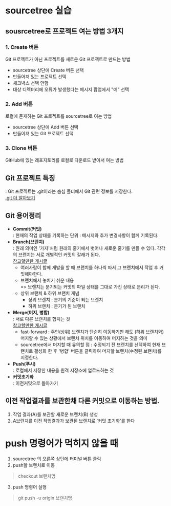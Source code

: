 # sourcetree 실습

## sousrcetree로 프로젝트 여는 방법 3개지
### 1. Create 버튼  
Git 프로젝트가 아닌 프로젝트를 새로운 Git 프로젝트로 만드는 방법
 - sourcetree 상단에 Create 버튼 선택
 - 만들어져 있는 프로젝트 선택
 - 체크박스 선택 안함
 - 대상 디렉터리에 오류가 발생했다는 메시지 팝업에서 "예" 선택
### 2. Add 버튼
로컬에 존재하는 Git 프로젝트를 sourcetree로 여는 방법
 - sourcetree 상단에 Add 버튼 선택
 - 만들어져 있는 Git 프로젝트 선택
### 3. Clone 버튼  
 GitHub에 있는 레포지토리를 로컬로 다운로드 받아서 여는 방법


## Git 프로젝트 특징
 : Git 프로젝트는 .git이라는 숨심 폴더에서 Git 관련 정보를 저장한다.  
[.git 더 알아보기](https://jusths.tistory.com/64)

## Git 용어정리
* **Commit(커밋)**  
 : 현재의 작업 상태를 기록하는 단위
 : 메시지와 추가 변경사항이 함께 기록된다.
* **Branch(브랜치)**  
 : 원래 의미인 '가지'처럼 원래의 줄기에서 벗어나 새로운 줄기를 만들 수 있다.
 각각의 브랜치는 서로 개별적인 커밋의 갈래가 된다.  
 [참고할만한 게시글](https://git-scm.com/book/ko/v2/Git-브랜치-브랜치란-무엇인가)  
  - 여러사람이 함께 개발을 할 때 브랜치를 하나씩 따서 그 브랜치에서 작업 후  커밋해야한다.  
  - 브랜치에서 놓치기 쉬운 내용  
  => 브랜치는 분기되는 커밋의 파일 상태를 그대로 가진 상태로 분리가 된다.  
  - 상위 브랜치 & 하위 브랜치 개념  
    - 상위 브랜치 : 분기의 기준이 되는 브랜치
    - 하위 브랜치 : 분기가 된 브랜치
* **Merge(머지, 병합)**  
 : 서로 다른 브랜치를 합치는 것  
 [참고할만한 게시글](https://git-scm.com/book/ko/v2/Git-브랜치-브랜치와-Merge-의-기초)
    + fast-forward : 주인(상위) 브랜치가 단순히 이동하기만 해도 (하위 브랜치와) 머지할 수 있는 상황에서 브랜치 위치를 이동하여 머지하는 것을 의미
    - sourcetree에서 머지할 때 유의할 점
     : 수정되기 전 브랜치를 선택하여 현재 브랜치로 활성화 한 후 '병합' 버튼을 클릭하여 머지할 브랜치(수정된 브랜치)를 지정한다.
* **Push(푸시)**  
 : 로컬에서 저장한 내용을 원격 저장소에 업로드하는 것
* **커밋초기화**  
 : 이전커밋으로 돌아가기


## 이전 작업결과를 보관한채 다른 커밋으로 이동하는 방법.
1. 작업 결과(A)를 보관할 새로운 브랜치(B) 생성
2. A브런치를 이전 작업결과가 보관된 브랜치로 '커밋 초기화'를 한다

# push 명령어가 먹히지 않을 때
1. sourcetree 의 오른쪽 상단에 터미널 버튼 클릭
2. push할 브랜치로 이동
 > checkout 브랜치명
3. push 명령어 실행
 > git push -u origin 브랜치명
